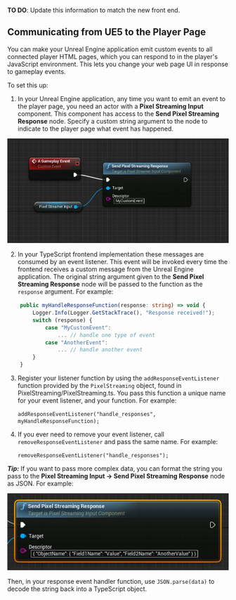 **TO DO**: Update this information to match the new front end.

## Communicating from UE5 to the Player Page

You can make your Unreal Engine application emit custom events to all connected player HTML pages, which you can respond to in the player's JavaScript environment. This lets you change your web page UI in response to gameplay events.

To set this up:

1.  In your Unreal Engine application, any time you want to emit an event to the player page, you need an actor with a **Pixel Streaming Input** component. This component has access to the **Send Pixel Streaming Response** node. Specify a custom string argument to the node to indicate to the player page what event has happened.


[//]: # (TODO Confirm that this image is still accurate)
<p align="center">
    <img src="Resources\Images\pixelstreaming-send-game-event.JPG" alt="Send game event">
</p>

2. In your TypeScript frontend implementation these messages are consumed by an event listener. This event will be invoked every time the frontend receives a custom message from the Unreal Engine application. The original string argument given to the **Send Pixel Streaming Response** node will be passed to the function as the `response` argument. For example:

```typescript
	public myHandleResponseFunction(response: string) => void {
		Logger.Info(Logger.GetStackTrace(), "Response received!");
		switch (response) {
			case "MyCustomEvent":
				... // handle one type of event
			case "AnotherEvent":
				... // handle another event
		}
	}
```

3.  Register your listener function by using the `addResponseEventListener` function provided by the `PixelStreaming` object, found in PixelStreaming/PixelStreaming.ts. You pass this function a unique name for your event listener, and your function. For example:

        addResponseEventListener("handle_responses", myHandleResponseFunction);

4.  If you ever need to remove your event listener, call `removeResponseEventListener` and pass the same name. For example:

        removeResponseEventListener("handle_responses");

**_Tip:_**
If you want to pass more complex data, you can format the string you pass to the **Pixel Streaming Input -> Send Pixel Streaming Response** node as JSON. For example:

[//]: # (TODO Confirm that this image is still accurate)
<p align="center">
    <img src="Resources\Images\pixelstreaming-send-game-event-json.png" alt="Send Pixel Streaming response using JSON">
</p>

Then, in your response event handler function, use  `JSON.parse(data)` to decode the string back into a TypeScript object.


